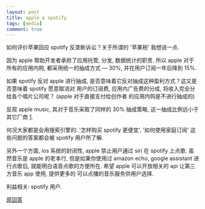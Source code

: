 ```yaml
---
layout: post
title: apple & spotify
tags: [media]
comment: true
---
```


如何评价苹果回应 spotify 反垄断诉讼？关于所谓的 '苹果税' 我想说一点.

因为 apple 帮助开发者承担了应用托管, 分发, 数据统计的职责. 所以 apple 对于所有的应用内购, 都采用统一的抽成方式 — 30%, 并在用户订阅一年后降到 15%.

如果 spotify 反对 apple 进行抽成, 是否意味着它反对抽成这种盈利方式？这又是否意味着 spotify 愿意取消对 用户的订阅费, 应用内广告费的分成, 将收入完全分给各个唱片公司呢？ (apple 对于直接支付给创作者 的应用内购是不进行抽成的)

反观 apple music, 其对于音乐采取了同样的 30% 抽成策略, 这一抽成比例远小于其它厂商 [1](https://new.qq.com/cmsn/20150616/20150616008728).

何况大家都是会用搜索引擎的:  '怎样购买 spotify 更便宜', '如何使用家庭订阅' 这些问题的答案都会被 spotify 用户所了解.

另外一个方面, ios 系统的封闭性, apple 禁止用户通过 siri 在 spotify 上点歌. 虽然音乐是 apple 的老本行, 但是如果你使用过 amazon echo, google assistant 进行点歌后, 就能明白语音点歌的方便所在. 希望 apple 可以开放相关的 api 让第三方音乐 app 使用, 提供更多的 可以点播的音乐服务供用户选择.

利益相关: spotify 用户.

[原回答](https://www.zhihu.com/question/316150926/answer/624721854)

